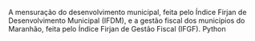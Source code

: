 A mensuração do desenvolvimento municipal, feita pelo Índice Firjan de Desenvolvimento Municipal (IFDM), e a gestão fiscal dos municípios do Maranhão, feita pelo Índice Firjan de Gestão Fiscal (IFGF). Python
